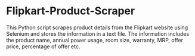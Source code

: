 # Flipkart-Product-Scraper
This Python script scrapes product details from the Flipkart website using Selenium and stores the information in a text file. The information includes the product name, annual power usage, room size, warranty, MRP, offer price, percentage of offer etc.

